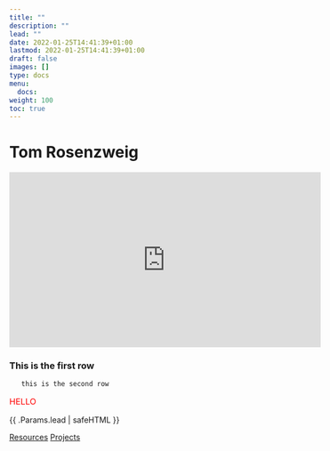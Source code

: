 ```yaml
---
title: ""
description: ""
lead: ""
date: 2022-01-25T14:41:39+01:00
lastmod: 2022-01-25T14:41:39+01:00
draft: false
images: []
type: docs
menu:
  docs:   
weight: 100
toc: true
---
```


# Tom Rosenzweig


<iframe width="560" height="315" src="https://www.youtube.com/embed/aSd_Ha5nDkM" title="YouTube video player" frameborder="0" allow="accelerometer; autoplay; clipboard-write; encrypted-media; gyroscope; picture-in-picture; web-share" allowfullscreen></iframe>

###  This is the first row

       this is the second row


<p style="color:red; font-size:15px;">HELLO</p>


   <div class="col-lg-9 col-xl-8 text-center">
      <p class="lead">{{ .Params.lead | safeHTML }}</p>
      <a class="btn btn-primary btn- px-4 mb-2" href="/docs/" role="button">Resources</a>
      <a class="btn btn-primary btn- px-4 mb-2" href="/blog/" role="button">Projects</a>
      <!-- <p class="meta">Open-source MIT Licensed. <a href="https://github.com/h-enk/doks">GitHub v{{ $data := getJSON "/package.json" }}{{ $data.version }}</a></p> -->
    </div>